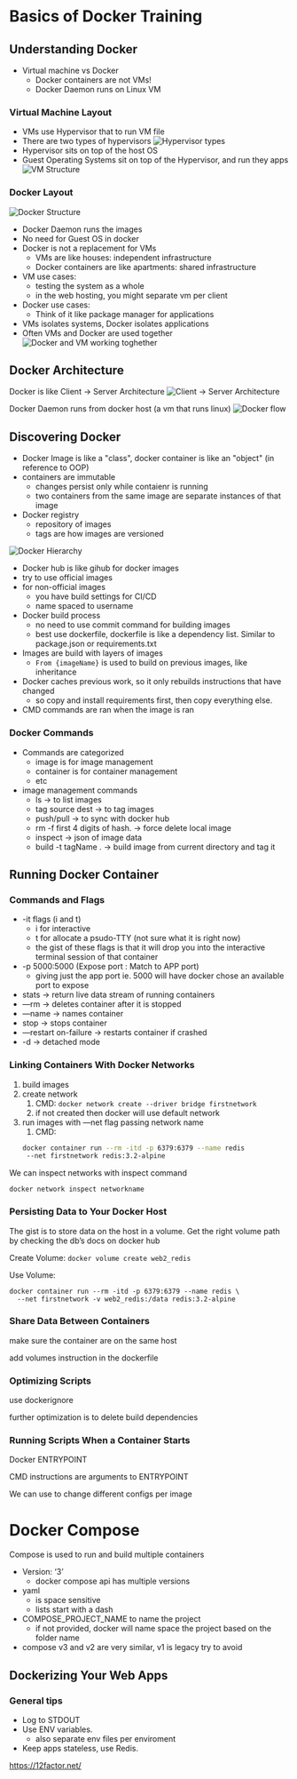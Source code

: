 # Basics of Docker Training

## Understanding Docker
- Virtual machine vs Docker
    - Docker containers are not VMs!
    - Docker Daemon runs on Linux VM

### Virtual Machine Layout

- VMs use Hypervisor that to run VM file
- There are two types of hypervisors
![Hypervisor types](images/VMHypervisor.png)
- Hypervisor sits on top of the host OS
- Guest Operating Systems sit on top of the Hypervisor, and run they apps
![VM Structure](images/VMStructure.png)


### Docker Layout

![Docker Structure](images/DockerStructure.png)
- Docker Daemon runs the images
- No need for Guest OS in docker
- Docker is not a replacement for VMs
    - VMs are like houses: independent infrastructure
    - Docker containers are like apartments: shared infrastructure
- VM use cases:
    - testing the system as a whole
    - in the web hosting, you might separate vm per client
- Docker use cases:
    - Think of it like package manager for applications
- VMs isolates systems, Docker isolates applications
- Often VMs and Docker are used together
![Docker and VM working toghether](images/Hybrid.png)

## Docker Architecture

Docker is like Client -> Server Architecture
![Client -> Server Architecture](Cimages/lientServer.png)


Docker Daemon runs from docker host (a vm that runs linux)
![Docker flow](images/Flow.png)

## Discovering Docker

- Docker Image is like a "class", docker container is like an "object" (in reference to OOP)
- containers are immutable
    - changes persist only while contaienr is running
    - two containers from the same image are separate instances of that image
- Docker registry
    - repository of images
    - tags are how images are versioned

![Docker Hierarchy](images/DockerRegistry.png)

- Docker hub is like gihub for docker images
- try to use official images
- for non-official images
    - you have build settings for CI/CD
    - name spaced to username
- Docker build process
    - no need to use commit command for building images
    - best use dockerfile, dockerfile is like a dependency list. Similar to package.json or requirements.txt
- Images are build with layers of images
    - `From {imageName}` is used to build on previous images, like inheritance
- Docker caches previous work, so it only rebuilds instructions that have changed
    - so copy and install requirements first, then copy everything else.
- CMD commands are ran when the image is ran

### Docker Commands
- Commands are categorized
    - image is for image management
    - container is for container management
    - etc
- image management commands
    - ls  → to list images
    - tag source dest → to tag images
    - push/pull → to sync with docker hub
    - rm -f first 4 digits of hash. → force delete local image
    - inspect → json of image data
    - build -t tagName . → build image from current directory and tag it

## Running Docker Container

### Commands and Flags

- -it flags (i and t)
    - i for interactive
    - t for allocate a psudo-TTY (not sure what it is right now)
    - the gist of these flags is that it will drop you into the interactive terminal session of that container
- -p 5000:5000 (Expose port : Match to APP port)
    - giving just the app port ie. 5000 will have docker chose an available port to expose
- stats → return live data stream of running containers
- —rm → deletes container after it is stopped
- —name → names container
- stop → stops container
- —restart on-failure → restarts container if crashed
- -d → detached mode

### Linking Containers With Docker Networks

1. build images
2. create network 
    1. CMD: `docker network create --driver bridge firstnetwork`
    2. if not created then docker will use default network
3. run images with —net flag passing network name
    1. CMD: 
    ```bash
    docker container run --rm -itd -p 6379:6379 --name redis 
     --net firstnetwork redis:3.2-alpine
    ```
    

We can inspect networks with inspect command

`docker network inspect networkname`

### Persisting Data to Your Docker Host

The gist is to store data on the host in a volume. Get the right volume path by checking the db’s docs on docker hub

Create Volume: `docker volume create web2_redis`

Use Volume: 

```
docker container run --rm -itd -p 6379:6379 --name redis \
  --net firstnetwork -v web2_redis:/data redis:3.2-alpine
```

### Share Data Between Containers

make sure the container are on the same host

add volumes instruction in the dockerfile 

### Optimizing Scripts

use dockerignore

further optimization is to delete build dependencies

### Running Scripts When a Container Starts

Docker ENTRYPOINT

CMD instructions are arguments to ENTRYPOINT

We can use to change different configs per image

# Docker Compose

Compose is used to run and build multiple containers

- Version: ‘3’
    - docker compose api has multiple versions
- yaml
    - is space sensitive
    - lists start with a dash
- COMPOSE_PROJECT_NAME to name the project
    - if not provided, docker will name space the project based on the folder name
- compose v3 and v2 are very similar, v1 is legacy try to avoid

## Dockerizing Your Web Apps

### General tips

- Log to STDOUT
- Use ENV variables.
    - also separate env files per enviroment
- Keep apps stateless, use Redis.

https://12factor.net/